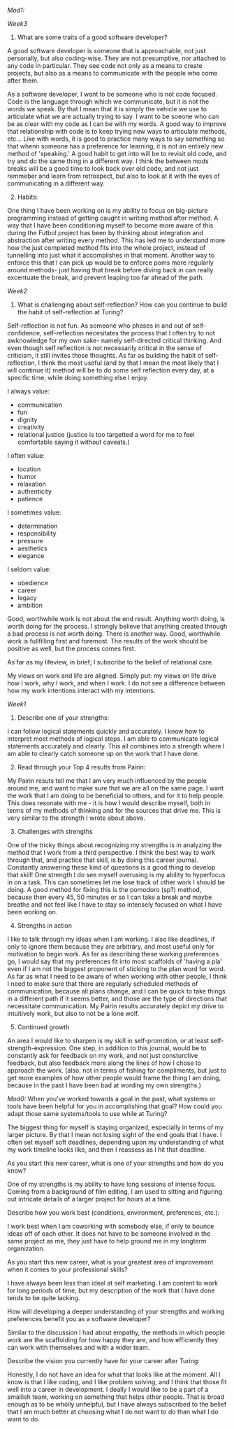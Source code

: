



_Mod1:_

_Week3_

1. What are some traits of a good software developer?

 A good software developer is someone that is approachable, not just personally, but also coding-wise. They are not presumptive, nor attached to any code in particular. They see code not only as a means to create projects, but also as a means to communicate with the people who come after them.
 
 As a software developer, I want to be someone who is not code focused. Code is the language through which we communicate, but it is not the words we speak. By that I mean that it is simply the vehicle we use to articulate what we are actually trying to say. I want to be soeone who can be as clear with my code as I can be with my words. A good way to improve that relationship with code is to keep trying new ways to articulate methods, etc... Like with words, it is good to practice many ways to say something so that whenn someone has a preference for learning, it is not an entirely new method of 'speaking.' A good habit to get into will be to revisit old code, and try and do the same thing in a different way. I think the between mods breaks will be a good time to look back over old code, and not just remmeber and learn from retrospect, but also to look at it with the eyes of communicating in a different way.
 
2. Habits:

 One thing I have been working on is my ability to focus on big-picture programming instead of getting caught in writing method after method. A way that I have been conditioning myself to become more aware of this during the Futbol project has been by thinking about integration and abstraction after writing every method. This has led me to understand more how the just completed method fits into the whole project, instead of tunnelling into just what it accomplishes in that moment. Another way to enforce this that I can pick up would be to enforce poms more regularly around methods- just having that break before diving back in can really excentuate the break, and prevent leaping too far ahead of the path.
 
 
_Week2_

1. What is challenging about self-reflection? How can you continue to build the habit of self-reflection at Turing?

 Self-reflection is not fun. As someone who phases in and out of self-confidence, self-reflection necesitates the process that I often try to not awknowledge for my own sake- namely self-directed critical thinking. And even though self reflection is not necessarily critical in the sense of criticism, it still invites those thoughts. As far as building the habit of self-reflection, I think the most useful (and by that I mean the most likely that I will continue it) method will be to do some self reflection every day, at a specific time, while doing something else I enjoy.
 
I always value:
* communication
* fun
* dignity
* creativity
* relational justice (justice is too targetted a word for me to feel comfortable saying it without caveats.)

I often value:
* location
* humor
* relaxation
* authenticity
* patience

I sometimes value:
* determination
* responsibility
* pressure
* aesthetics
* elegance

I seldom value:
* obedience
* career
* legacy
* ambition

Good, worthwhile work is not about the end result. Anything worth doing, is worth doing for the process. I strongly believe that anything created through a bad process is not worth doing. There is another way. Good, worthwhile work is fullfilling first and foremost. The results of the work should be positive as well, but the process comes first.

As far as my lifeview, in brief; I subscribe to the belief of relational care. 

My views on work and life are aligned. Simply put: my views on life drive how I work, why I work, and when I work. I do not see a difference between how my work intentions interact with my intentions. 

_Week1_

1. Describe one of your strengths:

I can follow logical statements quickly and accurately. I know how to interpret most methods of logical steps. I am able to communicate logical statements accurately and clearly. This all combines into a strength where I am able to clearly catch someone up on the work that I have done.

2. Read through your Top 4 results from Pairin:

 My Pairin resuts tell me that I am very much influenced by the people around me, and want to make sure that we are all on the same page. I want the work that I am doing to be beneficial to others, and for it to help people. This does resonate with me - it is how I would describe myself, both in terms of my methods of thinking and for the sources that drive me. This is very similar to the strength I wrote about above.
 
 
3. Challenges with strengths

 One of the tricky things about recognizing my strengths is in analyzing the method that I work from a third perspective. I think the best way to work through that, and practice that skill, is by doing this career journal. Constantly answering these kind of questions is a good thing to develop that skill!
 One strength I do see myself overusing is my ability to hyperfocus in on a task. This can sometimes let me lose track of other work I should be doing. A good method for fixing this is the pomodoro (sp?) method, because then every 45, 50 minutes or so I can take a break and maybe breathe and not feel like I have to stay so intensely focused on what I have been working on.
 
4. Strengths in action

 I like to talk through my ideas when I am working. I also like deadlines, if only to ignore them because they are arbitrary, and most useful only for motivation to begin work.
 As far as describing these working preferences go, I would say that my preferences fit into most scaffolds of 'having a pla' even if I am not the biggest proponent of sticking to the plan word for word.
 As far as what I need to be aware of when working with other people, I think I need to make sure that there are regularly scheduled methods of communication, because all plans change, and I can be quick to take things in a different path if it seems better, and those are the type of directions that necessitate communication.
 My Pairin results accurately depict my drive to intuitively work, but also to not be a lone wolf.
 
 5. Continued growth
 
  An area I would like to sharpen is my skill in self-promotion, or at least self-strength-expression.
  One step, in addition to this journal, would be to constantly ask for feedback on my work, and not just consturctive feedback, but also feedback more along the lines of how I chose to approach the work. (also, not in terms of fishing for compliments, but just to get more examples of how other people would frame the thing I am doing, because in the past I have been bad at wording my own strengths.)
 

_Mod0:_
When you've worked towards a goal in the past, what systems or tools have been helpful for you in accomplishing that goal? How could you adapt those same systems/tools to use while at Turing?

  The biggest thing for myself is staying organized, especially in terms of my larger picture. By that I mean not losing sight of the end goals that I have. I often set myself soft deadlines, depending upon my understanding of what my work timeline looks like, and then I reassess as I hit that deadline.

As you start this new career, what is one of your strengths and how do you know?

  One of my strengths is my ability to have long sessions of intense focus. Coming from a background of film editing, I am used to sitting and figuring out intricate details of a larger project for hours at a time.

Describe how you work best (conditions, environment, preferences, etc.):

  I work best when I am coworking with somebody else, if only to bounce ideas off of each other. It does not have to be someone involved in the same project as me, they just have to help ground me in my longterm organization. 

As you start this new career, what is your greatest area of improvement when it comes to your professional skills?

  I have always been less than ideal at self marketing. I am content to work for long periods of time, but my description of the work that I have done tends to be quite lacking.

How will developing a deeper understanding of your strengths and working preferences benefit you as a software developer?

  Similar to the discussion I had about empathy, the methods in which people work are the scaffolding for how happy they are, and how efficiently they can work with themselves and with a wider team.

Describe the vision you currently have for your career after Turing:

  Honestly, I do not have an idea for what that looks like at the moment. All I know is that I like coding, and I like problem solving, and I think that those fit well into a career in development. I deally I would like to be a part of a smallish team, working on something that helps other people. That is broad enough as to be wholly unhelpful, but I have always subscribed to the belief that I am much better at choosing what I do not want to do than what I do want to do.
